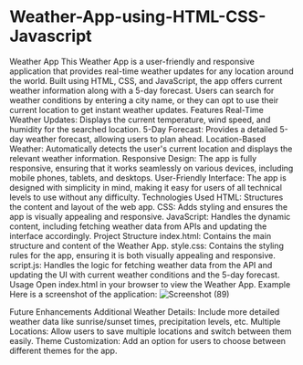 # Weather-App-using-HTML-CSS-Javascript
Weather App
This Weather App is a user-friendly and responsive application that provides real-time weather updates for any location around the world. Built using HTML, CSS, and JavaScript, the app offers current weather information along with a 5-day forecast. Users can search for weather conditions by entering a city name, or they can opt to use their current location to get instant weather updates.
Features
Real-Time Weather Updates: Displays the current temperature, wind speed, and humidity for the searched location.
5-Day Forecast: Provides a detailed 5-day weather forecast, allowing users to plan ahead.
Location-Based Weather: Automatically detects the user's current location and displays the relevant weather information.
Responsive Design: The app is fully responsive, ensuring that it works seamlessly on various devices, including mobile phones, tablets, and desktops.
User-Friendly Interface: The app is designed with simplicity in mind, making it easy for users of all technical levels to use without any difficulty.
Technologies Used
HTML: Structures the content and layout of the web app.
CSS: Adds styling and ensures the app is visually appealing and responsive.
JavaScript: Handles the dynamic content, including fetching weather data from APIs and updating the interface accordingly.
Project Structure
index.html: Contains the main structure and content of the Weather App.
style.css: Contains the styling rules for the app, ensuring it is both visually appealing and responsive.
script.js: Handles the logic for fetching weather data from the API and updating the UI with current weather conditions and the 5-day forecast.
Usage
Open index.html in your browser to view the Weather App.
Example
Here is a screenshot of the application:
![Screenshot (89)](https://github.com/user-attachments/assets/7665d168-c3c3-4af9-a619-9c4bf9bb387e)


Future Enhancements
Additional Weather Details: Include more detailed weather data like sunrise/sunset times, precipitation levels, etc.
Multiple Locations: Allow users to save multiple locations and switch between them easily.
Theme Customization: Add an option for users to choose between different themes for the app.

